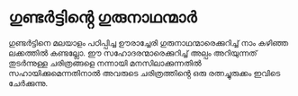 # ഗുണ്ടർട്ടിൻ്റെ ഗുരുനാഥന്മാർ

ഗുണ്ടർട്ടിനെ മലയാളം പഠിപ്പിച്ച ഊരാച്ചേരി ഗുരുനാഥന്മാരെക്കുറിച്ച് നാം കഴിഞ്ഞ ലക്കത്തിൽ കണ്ടല്ലോ. ഈ സഹോദരന്മാരെക്കുറിച്ച് അല്പം അറിയുന്നത് തുടർന്നുള്ള ചരിത്രങ്ങളെ നന്നായി മനസിലാക്കുന്നതിൽ സഹായിക്കുമെന്നതിനാൽ അവരുടെ ചരിത്രത്തിൻ്റെ ഒരു രത്നച്ചുരുക്കം ഇവിടെ ചേർക്കുന്നു.